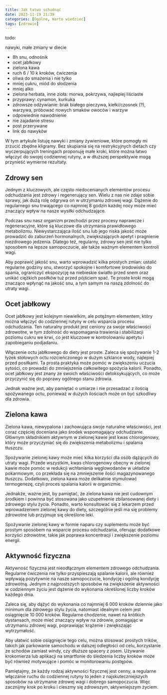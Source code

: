 ```yaml
---
title: Jak łatwo schudnąć
date: 2023-11-19 21:39
categories: [Ogólne, Warto wiedzieć]
tags: [zdrowie]
---
```


todo:

nawyki, małe zmiany w diecie

- 8h snu, odnośnik
- ocet jabłkowy
- zielona kawa
- ruch 6 / 10 k kroków, ćwiczenia
- oliwa do smażenia i nie tylko
- mniej cukru, miód do słodzenia
- mniej alko
- zielona herbata, inne zioła: morwa, pokrzywa, najlepiej liściaste
- przyprawy: cynamon, kurkuka
- zdrowsze odżywianie: brak białego pieczywa, kiełki/czosnek (?), warzywa, próbować nowych smaków owoców i warzyw
- odpowiednie nawodnienie
- nie zajadanie stresu
- post przerywane
- link do nawyków

W tym artykule listuję nawyki i zmiany żywieniowe, które pomogły mi zrzucić zbędne kligramy. Bez skupiania się na restrykcyjnych dietach czy wyczerpujących treningach proponuję małe kroki, które można łatwo włączyć do swojej codziennej rutyny, a w dłuższej perspektywie mogą przynieść wymierne rezultaty.

## Zdrowy sen

Jednym z kluczowych, ale często niedocenianych elementów procesu odchudzania jest zdrowy i regenerujący sen. Wielu z nas nie zdaje sobie sprawy, jak dużą rolę odgrywa on w utrzymaniu zdrowej wagi. Dążenie do regularnego snu trwającego co najmniej 8 godzin każdej nocy może mieć znaczący wpływ na nasze wysiłki odchudzające.

Podczas snu nasz organizm przechodzi przez procesy naprawcze i regeneracyjne, które są kluczowe dla utrzymania prawidłowego metabolizmu. Niewystarczająca ilość snu lub jego niska jakość może prowadzić do zaburzeń hormonalnych, zwiększających apetyt i pragnienie niezdrowego jedzenia. Dlatego też, regularny, zdrowy sen jest nie tylko sposobem na lepsze samopoczucie, ale także ważnym elementem kontroli wagi.

Aby poprawić jakość snu, warto wprowadzić kilka prostych zmian: ustalić regularne godziny snu, stworzyć spokojne i komfortowe środowisko do spania, ograniczyć ekspozycję na niebieskie światło przed snem oraz unikać ciężkich posiłków tuż przed pójściem spać. Te proste kroki mogą znacząco wpłynąć na jakość snu, a tym samym na naszą zdolność do utraty wagi.

## Ocet jabłkowy

Ocet jabłkowy jest kolejnym niewielkim, ale potężnym elementem, który można włączyć do codziennej rutyny w celu wsparcia procesu odchudzania. Ten naturalny produkt jest ceniony za swoje właściwości zdrowotne, w tym zdolność do wspomagania trawienia i stabilizacji poziomu cukru we krwi, co jest kluczowe w kontrolowaniu apetytu i zapobieganiu podjadaniu.

Włączenie octu jabłkowego do diety jest proste. Zaleca się spożywanie 1-2 łyżek stołowych octu rozcieńczonego w dużym szklance wody, najlepiej przed posiłkami. Ta prosta praktyka może pomóc w zwiększeniu uczucia sytości, co prowadzi do zmniejszenia całkowitego spożycia kalorii. Ponadto, ocet jabłkowy jest znany ze swoich właściwości detoksykujących, co może przyczynić się do poprawy ogólnego stanu zdrowia.

Jednak ważne jest, aby pamiętać o umiarze i nie przesadzać z ilością spożywanego octu, ponieważ w dużych ilościach może on być szkodliwy dla zdrowia.

## Zielona kawa

Zielona kawa, niewypalona i zachowująca swoje naturalne właściwości, jest coraz częściej doceniana jako środek wspomagający odchudzanie. Głównym składnikiem aktywnym w zielonej kawie jest kwas chlorogenowy, który może przyczyniać się do zwiększenia metabolizmu i spalania tłuszczu.

Spożywanie zielonej kawy może mieć kilka korzyści dla osób dążących do utraty wagi. Przede wszystkim, kwas chlorogenowy obecny w zielonej kawie może pomóc w redukcji wchłaniania węglowodanów w układzie pokarmowym, co przekłada się na zmniejszenie ilości magazynowanego tłuszczu. Dodatkowo, zielona kawa może delikatnie stymulować termogenezę, czyli proces spalania kalorii w organizmie.

Jednakże, ważne jest, by pamiętać, że zielona kawa nie jest cudownym środkiem i powinna być stosowana jako uzupełnienie zbilansowanej diety i zdrowego stylu życia. Ponadto, warto konsultować się z lekarzem przed wprowadzeniem zielonej kawy do diety, szczególnie jeśli ma się problemy zdrowotne lub przyjmuje się określone leki.

Spożywanie zielonej kawy w formie naparu czy suplementu może być prostym sposobem na wsparcie procesu odchudzania, oferując dodatkowe korzyści zdrowotne, takie jak poprawa koncentracji i zwiększenie poziomu energii.

## Aktywność fizyczna

Aktywność fizyczna jest nieodłącznym elementem zdrowego odchudzania. Regularne ćwiczenia nie tylko przyspieszają spalanie kalorii, ale również wpływają pozytywnie na nasze samopoczucie, kondycję i ogólną kondycję zdrowotną. Jednym z najprostszych sposobów na zwiększenie aktywności w codziennym życiu jest dążenie do wykonania określonej liczby kroków każdego dnia.

Zaleca się, aby dążyć do wykonania co najmniej 6 000 kroków dziennie jako minimum dla zdrowego stylu życia, natomiast idealnym celem jest osiągnięcie 10 000 kroków. Regularne chodzenie, nawet na krótkich dystansach, może mieć znaczący wpływ na zdrowie, pomagając w utrzymaniu zdrowej wagi, poprawiając krążenie i zwiększając wytrzymałość.

Aby ułatwić sobie osiągnięcie tego celu, można stosować prostych trików, takich jak parkowanie samochodu w dalszej odległości od celu, korzystanie ze schodów zamiast windy, czy dłuższe spacery z psem. Używanie krokomierza lub aplikacji na smartfonie do śledzenia liczby kroków może być również motywujące i pomóc w monitorowaniu postępów.

Pamiętajmy, że każdy rodzaj aktywności fizycznej jest cenny, a regularne włączanie ruchu do codziennej rutyny to jeden z najskuteczniejszych sposobów na utrzymanie zdrowej wagi i dobrego samopoczucia. Więc zacznijmy krok po kroku i cieszmy się zdrowszym, aktywniejszym życiem.
